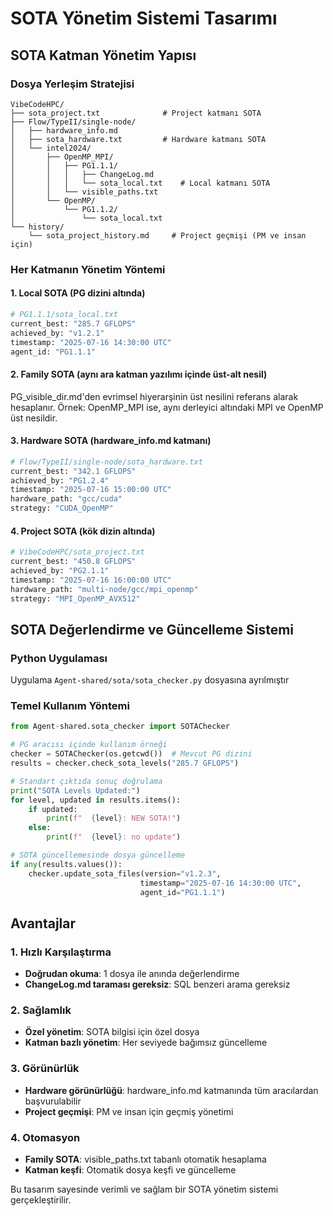 # SOTA Yönetim Sistemi Tasarımı

## SOTA Katman Yönetim Yapısı

### **Dosya Yerleşim Stratejisi**
```
VibeCodeHPC/
├── sota_project.txt              # Project katmanı SOTA
├── Flow/TypeII/single-node/
│   ├── hardware_info.md
│   ├── sota_hardware.txt         # Hardware katmanı SOTA
│   └── intel2024/
│       ├── OpenMP_MPI/
│       │   ├── PG1.1.1/
│       │   │   ├── ChangeLog.md
│       │   │   └── sota_local.txt    # Local katmanı SOTA
│       │   └── visible_paths.txt
│       └── OpenMP/
│           └── PG1.1.2/
│               └── sota_local.txt
└── history/
    └── sota_project_history.md     # Project geçmişi (PM ve insan için)
```

### **Her Katmanın Yönetim Yöntemi**

#### **1. Local SOTA (PG dizini altında)**
```python
# PG1.1.1/sota_local.txt
current_best: "285.7 GFLOPS"
achieved_by: "v1.2.1"
timestamp: "2025-07-16 14:30:00 UTC"
agent_id: "PG1.1.1"
```

#### **2. Family SOTA (aynı ara katman yazılımı içinde üst-alt nesil)**
PG_visible_dir.md'den evrimsel hiyerarşinin üst nesilini referans alarak hesaplanır. Örnek: OpenMP_MPI ise, aynı derleyici altındaki MPI ve OpenMP üst nesildir.

#### **3. Hardware SOTA (hardware_info.md katmanı)**
```python
# Flow/TypeII/single-node/sota_hardware.txt
current_best: "342.1 GFLOPS"
achieved_by: "PG1.2.4"
timestamp: "2025-07-16 15:00:00 UTC"
hardware_path: "gcc/cuda"
strategy: "CUDA_OpenMP"
```

#### **4. Project SOTA (kök dizin altında)**
```python
# VibeCodeHPC/sota_project.txt
current_best: "450.8 GFLOPS"
achieved_by: "PG2.1.1"
timestamp: "2025-07-16 16:00:00 UTC"
hardware_path: "multi-node/gcc/mpi_openmp"
strategy: "MPI_OpenMP_AVX512"
```

## SOTA Değerlendirme ve Güncelleme Sistemi

### **Python Uygulaması**
Uygulama `Agent-shared/sota/sota_checker.py` dosyasına ayrılmıştır

### **Temel Kullanım Yöntemi**
```python
from Agent-shared.sota_checker import SOTAChecker

# PG aracısı içinde kullanım örneği
checker = SOTAChecker(os.getcwd())  # Mevcut PG dizini
results = checker.check_sota_levels("285.7 GFLOPS")

# Standart çıktıda sonuç doğrulama
print("SOTA Levels Updated:")
for level, updated in results.items():
    if updated:
        print(f"  {level}: NEW SOTA!")
    else:
        print(f"  {level}: no update")

# SOTA güncellemesinde dosya güncelleme
if any(results.values()):
    checker.update_sota_files(version="v1.2.3", 
                             timestamp="2025-07-16 14:30:00 UTC",
                             agent_id="PG1.1.1")
```

## Avantajlar

### **1. Hızlı Karşılaştırma**
- **Doğrudan okuma**: 1 dosya ile anında değerlendirme
- **ChangeLog.md taraması gereksiz**: SQL benzeri arama gereksiz

### **2. Sağlamlık**
- **Özel yönetim**: SOTA bilgisi için özel dosya
- **Katman bazlı yönetim**: Her seviyede bağımsız güncelleme

### **3. Görünürlük**
- **Hardware görünürlüğü**: hardware_info.md katmanında tüm aracılardan başvurulabilir
- **Project geçmişi**: PM ve insan için geçmiş yönetimi

### **4. Otomasyon**
- **Family SOTA**: visible_paths.txt tabanlı otomatik hesaplama
- **Katman keşfi**: Otomatik dosya keşfi ve güncelleme

Bu tasarım sayesinde verimli ve sağlam bir SOTA yönetim sistemi gerçekleştirilir.

